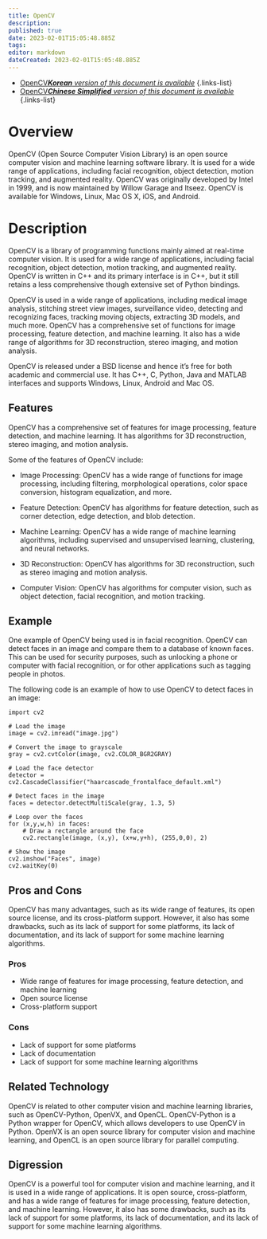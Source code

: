 ```yaml
---
title: OpenCV
description: 
published: true
date: 2023-02-01T15:05:48.885Z
tags: 
editor: markdown
dateCreated: 2023-02-01T15:05:48.885Z
---
```


- [OpenCV***Korean** version of this document is available*](/ko/Knowledge-base/Dictionary/opencv)
{.links-list}
- [OpenCV***Chinese Simplified** version of this document is available*](/zh/Knowledge-base/Dictionary/opencv)
{.links-list}

# Overview
OpenCV (Open Source Computer Vision Library) is an open source computer vision and machine learning software library. It is used for a wide range of applications, including facial recognition, object detection, motion tracking, and augmented reality. OpenCV was originally developed by Intel in 1999, and is now maintained by Willow Garage and Itseez. OpenCV is available for Windows, Linux, Mac OS X, iOS, and Android.

# Description
OpenCV is a library of programming functions mainly aimed at real-time computer vision. It is used for a wide range of applications, including facial recognition, object detection, motion tracking, and augmented reality. OpenCV is written in C++ and its primary interface is in C++, but it still retains a less comprehensive though extensive set of Python bindings.

OpenCV is used in a wide range of applications, including medical image analysis, stitching street view images, surveillance video, detecting and recognizing faces, tracking moving objects, extracting 3D models, and much more. OpenCV has a comprehensive set of functions for image processing, feature detection, and machine learning. It also has a wide range of algorithms for 3D reconstruction, stereo imaging, and motion analysis.

OpenCV is released under a BSD license and hence it’s free for both academic and commercial use. It has C++, C, Python, Java and MATLAB interfaces and supports Windows, Linux, Android and Mac OS.

## Features
OpenCV has a comprehensive set of features for image processing, feature detection, and machine learning. It has algorithms for 3D reconstruction, stereo imaging, and motion analysis.

Some of the features of OpenCV include:

- Image Processing: OpenCV has a wide range of functions for image processing, including filtering, morphological operations, color space conversion, histogram equalization, and more.

- Feature Detection: OpenCV has algorithms for feature detection, such as corner detection, edge detection, and blob detection.

- Machine Learning: OpenCV has a wide range of machine learning algorithms, including supervised and unsupervised learning, clustering, and neural networks.

- 3D Reconstruction: OpenCV has algorithms for 3D reconstruction, such as stereo imaging and motion analysis.

- Computer Vision: OpenCV has algorithms for computer vision, such as object detection, facial recognition, and motion tracking.

## Example
One example of OpenCV being used is in facial recognition. OpenCV can detect faces in an image and compare them to a database of known faces. This can be used for security purposes, such as unlocking a phone or computer with facial recognition, or for other applications such as tagging people in photos.

The following code is an example of how to use OpenCV to detect faces in an image:

```
import cv2

# Load the image
image = cv2.imread("image.jpg")

# Convert the image to grayscale
gray = cv2.cvtColor(image, cv2.COLOR_BGR2GRAY)

# Load the face detector
detector = cv2.CascadeClassifier("haarcascade_frontalface_default.xml")

# Detect faces in the image
faces = detector.detectMultiScale(gray, 1.3, 5)

# Loop over the faces
for (x,y,w,h) in faces:
    # Draw a rectangle around the face
    cv2.rectangle(image, (x,y), (x+w,y+h), (255,0,0), 2)

# Show the image
cv2.imshow("Faces", image)
cv2.waitKey(0)
```

## Pros and Cons
OpenCV has many advantages, such as its wide range of features, its open source license, and its cross-platform support. However, it also has some drawbacks, such as its lack of support for some platforms, its lack of documentation, and its lack of support for some machine learning algorithms.

### Pros
- Wide range of features for image processing, feature detection, and machine learning
- Open source license
- Cross-platform support

### Cons
- Lack of support for some platforms
- Lack of documentation
- Lack of support for some machine learning algorithms

## Related Technology
OpenCV is related to other computer vision and machine learning libraries, such as OpenCV-Python, OpenVX, and OpenCL. OpenCV-Python is a Python wrapper for OpenCV, which allows developers to use OpenCV in Python. OpenVX is an open source library for computer vision and machine learning, and OpenCL is an open source library for parallel computing.

## Digression
OpenCV is a powerful tool for computer vision and machine learning, and it is used in a wide range of applications. It is open source, cross-platform, and has a wide range of features for image processing, feature detection, and machine learning. However, it also has some drawbacks, such as its lack of support for some platforms, its lack of documentation, and its lack of support for some machine learning algorithms.